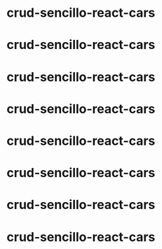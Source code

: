 # crud-sencillo-react-cars
# crud-sencillo-react-cars
# crud-sencillo-react-cars
# crud-sencillo-react-cars
# crud-sencillo-react-cars
# crud-sencillo-react-cars
# crud-sencillo-react-cars
# crud-sencillo-react-cars

